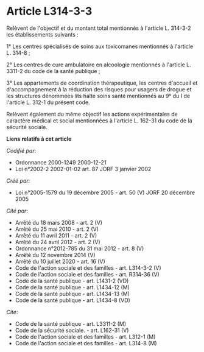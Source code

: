 # Article L314-3-3

Relèvent de l'objectif et du montant total mentionnés à l'article L. 314-3-2 les établissements suivants :

1° Les centres spécialisés de soins aux toxicomanes mentionnés à l'article L. 314-8 ;

2° Les centres de cure ambulatoire en alcoologie mentionnés à l'article L. 3311-2 du code de la santé publique ;

3° Les appartements de coordination thérapeutique, les centres d'accueil et d'accompagnement à la réduction des risques pour
usagers de drogue et les structures dénommées lits halte soins santé mentionnés au 9° du I de l'article L. 312-1 du présent
code.

Relèvent également du même objectif les actions expérimentales de caractère médical et social mentionnées à l'article L.
162-31 du code de la sécurité sociale.

**Liens relatifs à cet article**

_Codifié par_:

  - Ordonnance 2000-1249 2000-12-21
  - Loi n°2002-2 2002-01-02 art. 87 JORF 3 janvier 2002

_Créé par_:

  - Loi n°2005-1579 du 19 décembre 2005 - art. 50 (V) JORF 20 décembre 2005

_Cité par_:

  - Arrêté du 18 mars 2008 - art. 2 (V)
  - Arrêté du 25 mai 2010 - art. 2 (V)
  - Arrêté du 11 avril 2011 - art. 2 (V)
  - Arrêté du 24 avril 2012 - art. 2 (V)
  - Ordonnance n°2012-785 du 31 mai 2012 - art. 8 (V)
  - Arrêté du 12 novembre 2014 (V)
  - Arrêté du 10 juillet 2020 - art. 16 (V)
  - Code de l'action sociale et des familles - art. L314-3-2 (V)
  - Code de l'action sociale et des familles - art. R314-36 (V)
  - Code de la santé publique - art. L1431-2 (VD)
  - Code de la santé publique - art. L1434-12 (M)
  - Code de la santé publique - art. L1434-13 (M)
  - Code de la santé publique - art. L1434-8 (VD)

_Cite_:

  - Code de la santé publique - art. L3311-2 (M)
  - Code de la sécurité sociale. - art. L162-31 (V)
  - Code de l'action sociale et des familles - art. L312-1 (M)
  - Code de l'action sociale et des familles - art. L314-8 (M)
